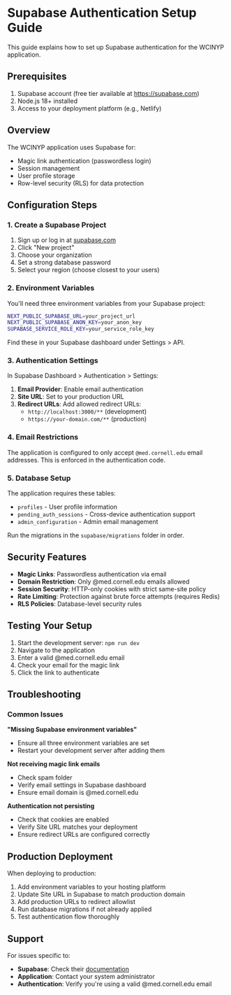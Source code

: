# Supabase Authentication Setup Guide

This guide explains how to set up Supabase authentication for the WCINYP application.

## Prerequisites

1. Supabase account (free tier available at https://supabase.com)
2. Node.js 18+ installed
3. Access to your deployment platform (e.g., Netlify)

## Overview

The WCINYP application uses Supabase for:
- Magic link authentication (passwordless login)
- Session management
- User profile storage
- Row-level security (RLS) for data protection

## Configuration Steps

### 1. Create a Supabase Project

1. Sign up or log in at [supabase.com](https://supabase.com)
2. Click "New project"
3. Choose your organization
4. Set a strong database password
5. Select your region (choose closest to your users)

### 2. Environment Variables

You'll need three environment variables from your Supabase project:

```bash
NEXT_PUBLIC_SUPABASE_URL=your_project_url
NEXT_PUBLIC_SUPABASE_ANON_KEY=your_anon_key
SUPABASE_SERVICE_ROLE_KEY=your_service_role_key
```

Find these in your Supabase dashboard under Settings > API.

### 3. Authentication Settings

In Supabase Dashboard > Authentication > Settings:

1. **Email Provider**: Enable email authentication
2. **Site URL**: Set to your production URL
3. **Redirect URLs**: Add allowed redirect URLs:
   - `http://localhost:3000/**` (development)
   - `https://your-domain.com/**` (production)

### 4. Email Restrictions

The application is configured to only accept `@med.cornell.edu` email addresses. This is enforced in the authentication code.

### 5. Database Setup

The application requires these tables:
- `profiles` - User profile information
- `pending_auth_sessions` - Cross-device authentication support
- `admin_configuration` - Admin email management

Run the migrations in the `supabase/migrations` folder in order.

## Security Features

- **Magic Links**: Passwordless authentication via email
- **Domain Restriction**: Only @med.cornell.edu emails allowed
- **Session Security**: HTTP-only cookies with strict same-site policy
- **Rate Limiting**: Protection against brute force attempts (requires Redis)
- **RLS Policies**: Database-level security rules

## Testing Your Setup

1. Start the development server: `npm run dev`
2. Navigate to the application
3. Enter a valid @med.cornell.edu email
4. Check your email for the magic link
5. Click the link to authenticate

## Troubleshooting

### Common Issues

**"Missing Supabase environment variables"**
- Ensure all three environment variables are set
- Restart your development server after adding them

**Not receiving magic link emails**
- Check spam folder
- Verify email settings in Supabase dashboard
- Ensure email domain is @med.cornell.edu

**Authentication not persisting**
- Check that cookies are enabled
- Verify Site URL matches your deployment
- Ensure redirect URLs are configured correctly

## Production Deployment

When deploying to production:

1. Add environment variables to your hosting platform
2. Update Site URL in Supabase to match production domain
3. Add production URLs to redirect allowlist
4. Run database migrations if not already applied
5. Test authentication flow thoroughly

## Support

For issues specific to:
- **Supabase**: Check their [documentation](https://supabase.com/docs)
- **Application**: Contact your system administrator
- **Authentication**: Verify you're using a valid @med.cornell.edu email